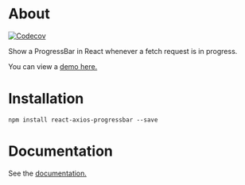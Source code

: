 # About

[![Codecov](https://codecov.io/gh/42BV/react-axios-progressbar/branch/master/graph/badge.svg)](https://codecov.io/gh/42BV/react-axios-progressbar)

Show a ProgressBar in React whenever a fetch request is in progress.

You can view a [demo here.]( https://codesandbox.io/embed/g5jmo1Q8Z?view=preview)

# Installation

`npm install react-axios-progressbar --save`

# Documentation

See the [documentation.](https://42bv.github.io/react-axios-progressbar/)
